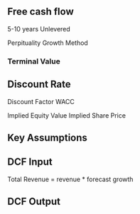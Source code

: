 

## Free cash flow

5-10 years
Unlevered

Perpituality Growth Method
### Terminal Value

## Discount Rate

Discount Factor
WACC

Implied Equity Value
Implied Share Price


## Key Assumptions

## DCF Input

Total Revenue = revenue * forecast growth

## DCF Output
